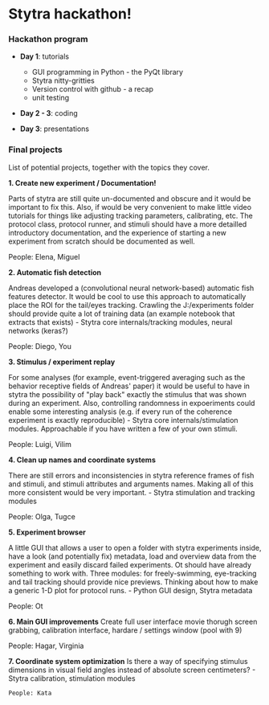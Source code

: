 # Stytra hackathon!

### Hackathon program

- **Day 1**: tutorials
  - GUI programming in Python - the PyQt library
  - Stytra nitty-gritties
  - Version control with github - a recap
  - unit testing
 
 - **Day 2 - 3**: coding
 
 - **Day 3**: presentations
 


### Final projects

List of potential projects, together with the topics they cover.

**1. Create new experiment / Documentation!**
   
   Parts of stytra are still quite un-documented and obscure and it would be important to fix this. Also, if would be very convenient to make little video tutorials for things like adjusting tracking parameters, calibrating, etc. The protocol class, protocol runner, and stimuli should have a more detailled introductory documentation, and the experience of starting a new experiment from scratch should be documented as well.
   
   People: Elena, Miguel
    
**2. Automatic fish detection**

   Andreas developed a (convolutional neural network-based) automatic fish features detector. It would be cool to use this approach to automatically place the ROI for the tail/eyes tracking. Crawling the J:/experiments folder should provide quite a lot of training data (an example notebook that extracts that exists)
    - Stytra core internals/tracking modules, neural networks (keras?)
    
   People: Diego, You
    
**3. Stimulus / experiment replay**

   For some analyses (for example, event-triggered averaging such as the behavior receptive fields of Andreas' paper) it would be useful to have in stytra the possibility of "play back" exactly the stimulus that was shown during an experiment. Also, controlling randomness in expoeriments could enable some interesting analysis (e.g. if every run of the coherence experiment is exactly reproducible)
    - Stytra core internals/stimulation modules. Approachable if you have written a few of your own stimuli.
    
   People: Luigi, Vilim 

**4. Clean up names and coordinate systems**

   There are still errors and inconsistencies in stytra reference frames of fish and stimuli, and stimuli attributes and arguments names. Making all of this more consistent would be very important.
    - Stytra stimulation and tracking modules
    
   People: Olga, Tugce

**5. Experiment browser**

   A little GUI that allows a user to open a folder with stytra experiments inside, have a look (and potentially fix) metadata,  load and overview data from the experiment and easily discard failed experiments. Ot should have already something to work with. 
   Three modules: for freely-swimming, eye-tracking and tail tracking should provide nice previews. Thinking about how to make a generic 1-D plot for protocol runs.
    - Python GUI design, Stytra metadata
    
   People: Ot 

**6. Main GUI improvements** 
Create full user interface movie thorugh screen grabbing, calibration interface, hardare / settings window (pool with 9)
    
   People: Hagar, Virginia

**7. Coordinate system optimization**
   Is there a way of specifying stimulus dimensions in visual field angles instead of absolute screen centimeters? 
    - Stytra calibration, stimulation modules
    
    People: Kata
